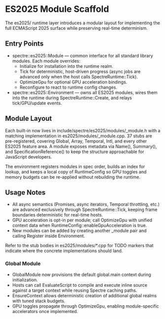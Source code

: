 # ES2025 Module Scaffold

The es2025/ runtime layer introduces a modular layout for implementing the full ECMAScript 2025 surface while preserving real-time determinism.

## Entry Points

- spectre::es2025::Module &mdash; common interface for all standard library modules. Each module overrides:
  - Initialize for installation into the runtime realm.
  - Tick for deterministic, host-driven progress (async jobs are advanced only when the host calls SpectreRuntime::Tick).
  - OptimizeGpu for optional GPU acceleration bindings.
  - Reconfigure to react to runtime config changes.
- spectre::es2025::Environment &mdash; owns all ES2025 modules, wires them into the runtime during SpectreRuntime::Create, and relays tick/GPU/update events.

## Module Layout

Each built-in now lives in include/spectre/es2025/modules/<name>_module.h with a matching implementation in es2025/modules/<name>_module.cpp. 37 stubs are pre-registered, covering Global, Array, Temporal, Intl, and every other ES2025 feature area. A module exposes metadata via Name(), Summary(), and SpecificationReference() to keep the structure approachable for JavaScript developers.

The environment registers modules in spec order, builds an index for lookup, and keeps a local copy of RuntimeConfig so GPU toggles and memory budgets can be re-applied without rebuilding the runtime.

## Usage Notes

- All async semantics (Promises, async iterators, Temporal throttling, etc.) are advanced exclusively through SpectreRuntime::Tick, keeping frame boundaries deterministic for real-time hosts.
- GPU acceleration is opt-in per module; call OptimizeGpu with unified context data when RuntimeConfig::enableGpuAcceleration is true.
- New modules can be added by creating another <name>_module pair and calling Register inside Environment.

Refer to the stub bodies in es2025/modules/*.cpp for TODO markers that indicate where the concrete implementations should land.

### Global Module
- GlobalModule now provisions the default global.main context during initialization.
- Hosts can call EvaluateScript to compile and execute inline source against a target context while reusing Spectre caching paths.
- EnsureContext allows deterministic creation of additional global realms with tuned stack budgets.
- GPU toggles propagate through OptimizeGpu, enabling module-specific accelerators once implemented.
